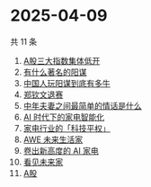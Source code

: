 # 2025-04-09

共 11 条

<!-- BEGIN ZHIHUSEARCH -->
<!-- 最后更新时间 Wed Apr 09 2025 13:16:32 GMT+0800 (China Standard Time) -->
1. [A股三大指数集体低开](https://www.zhihu.com/search?q=A股三大指数集体低开)
1. [有什么著名的阳谋](https://www.zhihu.com/search?q=有什么著名的阳谋)
1. [中国人玩阳谋到底有多牛](https://www.zhihu.com/search?q=中国人玩阳谋到底有多牛)
1. [郑钦文退赛](https://www.zhihu.com/search?q=郑钦文退赛)
1. [中年夫妻之间最简单的情话是什么](https://www.zhihu.com/search?q=中年夫妻之间最简单的情话是什么)
1. [AI 时代下的家电智能化](https://www.zhihu.com/search?q=AI%20时代下的家电智能化)
1. [家电行业的「科技平权」](https://www.zhihu.com/search?q=家电行业的「科技平权」)
1. [AWE 未来生活家](https://www.zhihu.com/search?q=AWE%20未来生活家)
1. [卷出新高度的 AI 家电](https://www.zhihu.com/search?q=卷出新高度的%20AI%20家电)
1. [看见未来家](https://www.zhihu.com/search?q=看见未来家)
1. [A股](https://www.zhihu.com/search?q=A股)
<!-- END ZHIHUSEARCH -->
